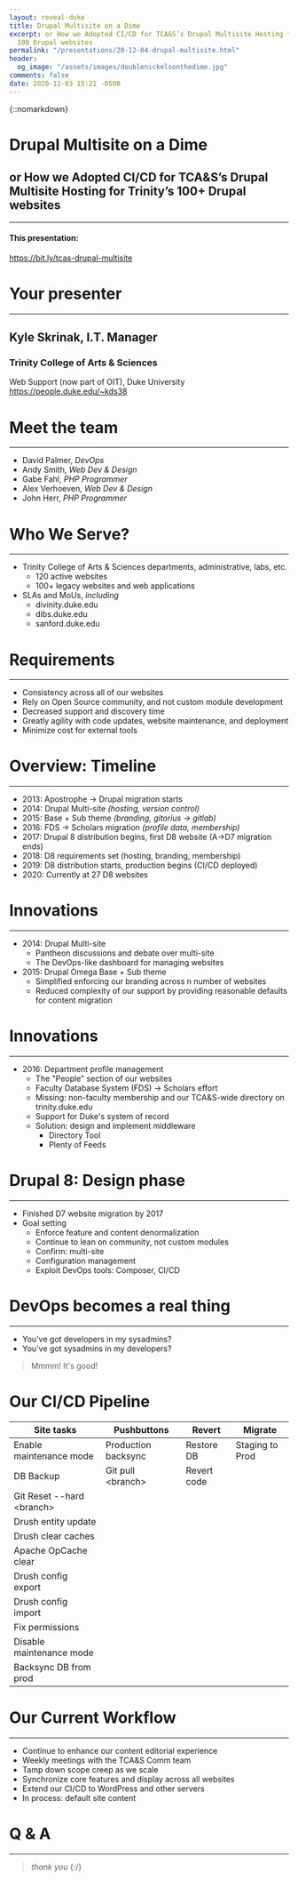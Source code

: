 ```yaml
---
layout: reveal-duke
title: Drupal Multisite on a Dime
excerpt: or How we Adopted CI/CD for TCA&S’s Drupal Multisite Hosting for Trinity’s
  100 Drupal websites
permalink: "/presentations/20-12-04-drupal-multisite.html"
header:
  og_image: "/assets/images/doublenickelsonthedime.jpg"
comments: false
date: 2020-12-03 15:21 -0500
---
```

{::nomarkdown}


# Drupal Multisite on a Dime
## or How we Adopted CI/CD for TCA&S’s Drupal Multisite Hosting for Trinity’s 100+ Drupal websites

----

#### This presentation:
https://bit.ly/tcas-drupal-multisite



# Your presenter

----

## Kyle Skrinak, I.T. Manager
### Trinity College of Arts & Sciences
Web Support (now part of OIT), Duke University
https://people.duke.edu/~kds38



# Meet the team

----

* David Palmer, *DevOps*
* Andy Smith, *Web Dev & Design*
* Gabe Fahl, *PHP Programmer*
* Alex Verhoeven, *Web Dev & Design*
* John Herr, *PHP Programmer*



# Who We Serve?

----

* Trinity College of Arts & Sciences departments, administrative, labs, etc.
  * 120 active websites
  * 100+ legacy websites and web applications
* SLAs and MoUs, *including*
  * divinity.duke.edu
  * dibs.duke.edu
  * sanford.duke.edu



# Requirements

----

* Consistency across all of our websites
* Rely on Open Source community, and not custom module development
* Decreased support and discovery time
* Greatly agility with code updates, website maintenance, and deployment
* Minimize cost for external tools



# Overview: Timeline

----

* 2013: Apostrophe → Drupal migration starts
* 2014: Drupal Multi-site *(hosting, version control)*
* 2015: Base + Sub theme *(branding, gitorius → gitlab)*
* 2016: FDS → Scholars migration *(profile data, membership)*
* 2017: Drupal 8 distribution begins, first D8 website (A→D7 migration ends)
* 2018: D8 requirements set (hosting, branding, membership)
* 2019: D8 distribution starts, production begins (CI/CD deployed)
* 2020: Currently at 27 D8 websites



# Innovations

----

* 2014: Drupal Multi-site
  * Pantheon discussions and debate over multi-site
  * The DevOps-like dashboard for managing websites
* 2015: Drupal Omega Base + Sub theme <!-- .element: class="fragment" -->
  * Simplified enforcing our branding across n number of websites
  * Reduced complexity of our support by providing reasonable defaults for content migration



# Innovations

----

* 2016: Department profile management
  * The "People" section of our websites
  * Faculty Database System (FDS) → Scholars effort  <!-- .element: class="fragment" -->
  * Missing: non-faculty membership and our TCA&S-wide directory on trinity.duke.edu  <!-- .element: class="fragment" -->
  * Support for Duke's system of record  <!-- .element: class="fragment" -->
  * Solution: design and implement middleware <!-- .element: class="fragment" -->
    * Directory Tool
    * Plenty of Feeds



# Drupal 8: Design phase

----

* Finished D7 website migration by 2017
* Goal setting  <!-- .element: class="fragment" -->
  * Enforce feature and content denormalization  <!-- .element: class="fragment" -->
  * Continue to lean on community, not custom modules  <!-- .element: class="fragment" -->
  * Confirm: multi-site <!-- .element: class="fragment" -->
  * Configuration management <!-- .element: class="fragment" -->
  * Exploit DevOps tools: Composer, CI/CD <!-- .element: class="fragment" -->



# DevOps becomes a real thing

----

* You've got developers in my sysadmins?
* You've got sysadmins in my developers?

> Mmmm! It's good!



# Our CI/CD Pipeline

| Site tasks                  | Pushbuttons         | Revert      | Migrate         |
|-----------------------------|---------------------|-------------|-----------------|
| Enable maintenance mode     | Production backsync | Restore DB  | Staging to Prod |
| DB Backup                   | Git pull \<branch\> | Revert code |                 |
| Git Reset --hard \<branch\> |                     |             |                 |
| Drush entity update         |                     |             |                 |
| Drush clear caches          |                     |             |                 |
| Apache OpCache clear        |                     |             |                 |
| Drush config export         |                     |             |                 |
| Drush config import         |                     |             |                 |
| Fix permissions             |                     |             |                 |
| Disable maintenance mode    |                     |             |                 |
| Backsync DB from prod       |                     |             |                 |



# Our Current Workflow

----

* Continue to enhance our content editorial experience
* Weekly meetings with the TCA&S Comm team
* Tamp down scope creep as we scale
* Synchronize core features and display across all websites
* Extend our CI/CD to WordPress and other servers
* In process: default site content



# Q & A

----

> *thank you*
{:/}
